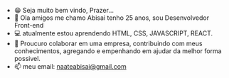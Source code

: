 - 😁 Seja muito bem vindo, Prazer...
- 👋 Ola amigos me chamo Abisai tenho 25 anos, sou Desenvolvedor Front-end
- 💻 atualmente estou aprendendo HTML, CSS, JAVASCRIPT, REACT.
- 💼 Proucuro colaborar em uma empresa, contribuindo com meus conhecimentos, agregando e empenhando em ajudar da melhor forma possivel.
- 📫 meu email: naateabisai@gmail.com




